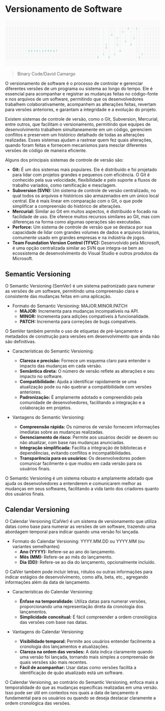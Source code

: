 # Versionamento de Software

![](/SoftwareDevelopment/Image.png)

> Binary Code/David Camargo

O versionamento de software é o processo de controlar e gerenciar diferentes versões de um programa ou sistema ao longo do tempo. Ele é essencial para acompanhar e registrar as mudanças feitas no código-fonte e nos arquivos de um software, permitindo que os desenvolvedores trabalhem colaborativamente, acompanhem as alterações feitas, revertam para versões anteriores, e garantam a integridade e a evolução do projeto.

Existem sistemas de controle de versão, como o Git, Subversion, Mercurial, entre outros, que facilitam o versionamento, permitindo que equipes de desenvolvimento trabalhem simultaneamente em um código, gerenciem conflitos e preservem um histórico detalhado de todas as alterações realizadas. Esses sistemas ajudam a rastrear quem fez quais alterações, quando foram feitas e fornecem mecanismos para mesclar diferentes versões de código de maneira eficiente.

Alguns dos principais sistemas de controle de versão são:
- **Git:** É um dos sistemas mais populares. Ele é distribuído e foi projetado para lidar com projetos grandes e pequenos com eficiência. O Git é conhecido pela sua velocidade, flexibilidade e pelo suporte a fluxos de trabalho variados, como ramificação e mesclagem.
- **Subversion (SVN):** Um sistema de controle de versão centralizado, no qual todos os arquivos e históricos são armazenados em um único local central. Ele é mais linear em comparação com o Git, o que pode simplificar a compreensão do histórico de alterações.
- **Mercurial:** Similar ao Git em muitos aspectos, é distribuído e focado na facilidade de uso. Ele oferece muitos recursos similares ao Git, mas com diferenças na forma como algumas operações são executadas.
- **Perforce:** Um sistema de controle de versão que se destaca por sua capacidade de lidar com grandes volumes de dados e arquivos binários, comumente usado em grandes empresas e na indústria de jogos.
- **Team Foundation Version Control (TFVC):** Desenvolvido pela Microsoft, é uma opção centralizada similar ao SVN que integra-se bem ao ecossistema de desenvolvimento do Visual Studio e outros produtos da Microsoft.

## Semantic Versioning
O Semantic Versioning (SemVer) é um sistema padronizado para numerar as versões de um software, permitindo uma compreensão clara e consistente das mudanças feitas em uma aplicação.

- Formato do Semantic Versioning: MAJOR.MINOR.PATCH
    - **MAJOR:** Incrementa para mudanças incompatíveis na API.
    - **MINOR:** Incrementa para adições compatíveis à funcionalidade.
    - **PATCH:** Incrementa para correções de bugs compatíveis.

O SemVer também permite o uso de etiquetas de pré-lançamento e metadados de construção para versões em desenvolvimento que ainda não são definitivas.

- Características do Semantic Versioning:
    - **Clareza e precisão:** Fornece um esquema claro para entender o impacto das mudanças em cada versão.
    - **Semântica direta:** O número de versão reflete as alterações e seu impacto no software.
    - **Compatibilidade:** Ajuda a identificar rapidamente se uma atualização pode ou não quebrar a compatibilidade com versões anteriores.
    - **Padronização:** É amplamente adotado e compreendido pela comunidade de desenvolvedores, facilitando a integração e a colaboração em projetos.

- Vantagens do Semantic Versioning:
    - **Compreensão rápida:** Os números de versão fornecem informações imediatas sobre as mudanças realizadas.
    - **Gerenciamento de risco:** Permite aos usuários decidir se devem ou não atualizar, com base nas mudanças anunciadas.
    - **Integração simplificada:** Facilita a integração de bibliotecas e dependências, evitando conflitos e incompatibilidades.
    - **Transparência para os usuários:** Os desenvolvedores podem comunicar facilmente o que mudou em cada versão para os usuários finais.

O Semantic Versioning é um sistema robusto e amplamente adotado que ajuda os desenvolvedores a entenderem e comunicarem melhor as mudanças em seus softwares, facilitando a vida tanto dos criadores quanto dos usuários finais.

## Calendar Versioning
O Calendar Versioning (CalVer) é um sistema de versionamento que utiliza datas como base para numerar as versões de um software, trazendo uma abordagem temporal para indicar quando uma versão foi lançada.

- Formato do Calendar Versioning: YYYY.MM.DD ou YYYY.MM (ou variantes semelhantes)
    - **Ano (YYYY):** Refere-se ao ano do lançamento.
    - **Mês (MM):** Refere-se ao mês do lançamento.
    - **Dia (DD):** Refere-se ao dia do lançamento, opcionalmente incluído.

O CalVer também pode incluir letras, rótulos ou outras informações para indicar estágios de desenvolvimento, como alfa, beta, etc., agregando informações além da data de lançamento.

- Características do Calendar Versioning:
    - **Ênfase na temporalidade:** Utiliza datas para numerar versões, proporcionando uma representação direta da cronologia dos lançamentos.
    - **Simplicidade conceitual:** É fácil compreender a ordem cronológica das versões com base nas datas.

- Vantagens do Calendar Versioning:
    - **Visibilidade temporal:** Permite aos usuários entender facilmente a cronologia dos lançamentos e atualizações.
    - **Clareza na ordem das versões:** A data indica claramente quando uma versão foi lançada, tornando mais simples a compreensão de quais versões são mais recentes.
    - **Fácil de acompanhar:** Usar datas como versões facilita a identificação de quão atualizado está um software.

O Calendar Versioning, ao contrário do Semantic Versioning, enfoca mais a temporalidade do que as mudanças específicas realizadas em uma versão. Isso pode ser útil em contextos nos quais a data de lançamento é fundamental para os usuários ou quando se deseja destacar claramente a ordem cronológica das versões.